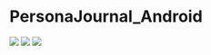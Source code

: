 # PersonaJournal_Android

<img src="![Screenshot_1580081198](https://user-images.githubusercontent.com/33853565/73467843-e9ac0c00-4351-11ea-8bdf-81f6a70a7bbb.png)">


<img src="![Screenshot_1580081240](https://user-images.githubusercontent.com/33853565/73467853-ec0e6600-4351-11ea-9bf6-d524058e9791.png)">


<img src="![Screenshot_1580081232](https://user-images.githubusercontent.com/33853565/73467859-edd82980-4351-11ea-8030-437497b7f577.png)">
